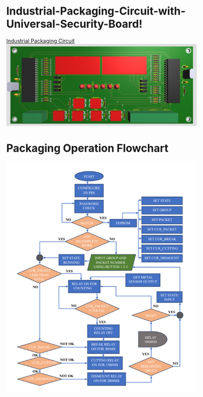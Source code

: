 # Industrial-Packaging-Circuit-with-Universal-Security-Board!
[Industrial Packaging Circuit](https://github.com/SajeebRay/Industrial-Packaging-Circuit-with-Universal-Security-Board/assets/74731559/da694e72-eab9-49f2-8fd5-f377966601ba)
<img src= 'https://github.com/SajeebRay/Industrial-Packaging-Circuit-with-Universal-Security-Board/blob/main/Simulated%20Image%20of%20the%20circuit.png' > <br>
# Packaging Operation Flowchart
<img src = 'https://github.com/SajeebRay/Industrial-Packaging-Circuit-with-Universal-Security-Board/blob/main/FlowChart%20of%20Packaging%20Circuit.png' > 
